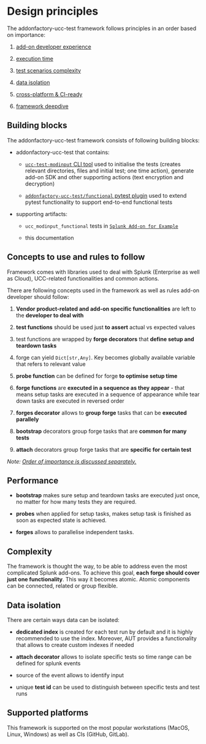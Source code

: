 # Design principles

The addonfactory-ucc-test framework follows principles in an order based on importance:

1. [add-on developer experience](./before_you_write_your_first_line_of_code.md)

2. [execution time](./design_principles.md#performance)

3. [test scenarios complexity](./design_principles.md#complexity)

4. [data isolation](./design_principles.md#data-isolation)

5. [cross-platform & CI-ready](./design_principles.md#supported-platforms)

6. [framework deepdive](./framework_deepdive.md)

## Building blocks

The addonfactory-ucc-test framework consists of following building blocks:

- addonfactory-ucc-test that contains:

    - [`ucc-test-modinput` CLI tool](./ucc-test-modinput_cli_tool.md) used to initialise the tests (creates relevant directories, files and initial test; one time action), generate add-on SDK and other supporting actions (text encryption and decryption) 

    - [`addonfactory-ucc-test/functional` pytest plugin](./addonfactory-ucc-test_pytest_plugin.md) used to extend pytest functionality to support end-to-end functional tests 

- supporting artifacts:

    - `ucc_modinput_functional` tests in [`Splunk Add-on for Example` ](https://github.com/splunk/splunk-example-ta)

    - this documentation

## Concepts to use and rules to follow

Framework comes with libraries used to deal with Splunk (Enterprise as well as Cloud), UCC-related functionalities and common actions.

There are following concepts used in the framework as well as rules add-on developer should follow:

1. **Vendor product-related and add-on specific functionalities** are left to the **developer to deal with**

2. **test functions** should be used just **to assert** actual vs expected values

3. test functions are wrapped by **forge decorators** that **define setup and teardown tasks**

4. forge can yield `Dict[str,Any]`. Key becomes globally available variable that refers to relevant value

5. **probe function** can be defined for forge **to optimise setup time**

6. **forge functions** are **executed in a sequence as they appear**  - that means setup tasks are executed in a sequence of appearance while tear down tasks are executed in reversed order

7. **forges decorator** allows to **group forge** tasks that can be **executed parallely**

8. **bootstrap** decorators group forge tasks that are **common for many tests**

9. **attach** decorators group forge tasks that are **specific for certain test**

*Note: [Order of importance is discussed separately.](./framework_deepdive.md/#forges)*

## Performance

- **bootstrap** makes sure setup and teardown tasks are executed just once, no matter for how many tests they are required.

- **probes** when applied for setup tasks, makes setup task is finished as soon as expected state is achieved.

- **forges** allows to parallelise independent tasks.


## Complexity

The framework is thought the way, to be able to address even the most complicated Splunk add-ons. To achieve this goal, **each forge should cover just one functionality**. This way it becomes atomic. Atomic components can be connected, related or group flexible.

## Data isolation

There are certain ways data can be isolated:

- **dedicated index** is created for each test run by default and it is highly recommended to use the index. Moreover, AUT provides a functionality that allows to create custom indexes if needed

- **attach decorator** allows to isolate specific tests so time range can be defined for splunk events

- source of the event allows to identify input

- unique **test id** can be used to distinguish between specific tests and test runs

## Supported platforms

This framework is supported on the most popular workstations (MacOS, Linux, Windows) as well as CIs (GitHub, GitLab).

